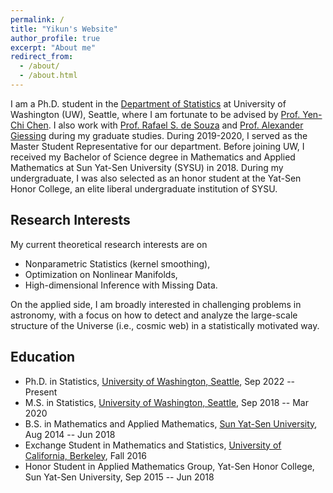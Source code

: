 ```yaml
---
permalink: /
title: "Yikun's Website"
author_profile: true
excerpt: "About me"
redirect_from: 
  - /about/
  - /about.html
---
```



I am a Ph.D. student in the [Department of Statistics](https://stat.uw.edu/) at University of Washington (UW), Seattle, where I am fortunate to be advised by [Prof. Yen-Chi Chen](http://faculty.washington.edu/yenchic/). I also work with [Prof. Rafael S. de Souza](https://orcid.org/0000-0001-7207-4584) and [Prof. Alexander Giessing](https://agiessing.github.io/) during my graduate studies. During 2019-2020, I served as the Master Student Representative for our department. Before joining UW, I received my Bachelor of Science degree in Mathematics and Applied Mathematics at Sun Yat-Sen University (SYSU) in 2018. During my undergraduate, I was also selected as an honor student at the Yat-Sen Honor College, an elite liberal undergraduate institution of SYSU. 

Research Interests
-----------
My current theoretical research interests are on 
* Nonparametric Statistics (kernel smoothing),
* Optimization on Nonlinear Manifolds,
* High-dimensional Inference with Missing Data.

On the applied side, I am broadly interested in challenging problems in astronomy, with a focus on how to detect and analyze the large-scale structure of the Universe (i.e., cosmic web) in a statistically motivated way.

Education
-----------
* Ph.D. in Statistics, [University of Washington, Seattle](http://www.washington.edu/), Sep 2022 -- Present
* M.S. in Statistics, [University of Washington, Seattle](http://www.washington.edu/), Sep 2018 -- Mar 2020
* B.S. in Mathematics and Applied Mathematics, [Sun Yat-Sen University](http://www.sysu.edu.cn/), Aug 2014 -- Jun 2018
* Exchange Student in Mathematics and Statistics, [University of California, Berkeley](http://www.berkeley.edu/), Fall 2016
* Honor Student in Applied Mathematics Group, Yat-Sen Honor College, Sun Yat-Sen University, Sep 2015 -- Jun 2018





